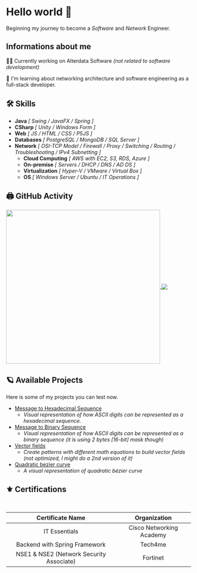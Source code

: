 
# Hello world 👋

Beginning my journey to become a *Software* and *Network* Engineer.

## Informations about me
👩‍💻 Currently working on Alterdata Software 
*(not related to software development)*

🧠 I'm learning about networking architecture and software engineering as a full-stack developer. 

## 🛠 Skills

 - **Java** *[ Swing / JavaFX / Spring ]*
 - **CSharp** *[ Unity / Windows Form ]*
 - **Web** *[ JS / HTML / CSS / P5JS ]*
 - **Databases** *[ PostgreSQL / MongoDB / SQL Server ]*
 - **Network** *[ OSI-TCP Model / Firewall / Proxy / Switching / Routing / Troubleshooting / IPv4 Subnetting ]*
    - **Cloud Computing** *[ AWS with EC2, S3, RDS, Azure ]*
    - **On-premise** *[ Servers / DHCP / DNS / AD DS ]*
    - **Virtualization** *[ Hyper-V / VMware / Virtual Box ]*
    - **OS** *[ Windows Server / Ubuntu / IT Operations ]*




## 🖨 GitHub Activity

<a href="https://github.com/daviddev16/">
  <img width=420 align="center" src="https://github-readme-stats.vercel.app/api?username=daviddev16&show_icons=true&theme=great-gatsby" />
</a>
<a href="https://github.com/daviddev16/">
  <img align="center" src="https://github-readme-stats.vercel.app/api/top-langs/?username=daviddev16&layout=compact&theme=great-gatsby" />
</a>

## 🪐 Available Projects

Here is some of my projects you can test now.

- [Message to Hexadecimal Sequence](https://daviddev16.github.io/text2binary-hex?type=hex)
  - *Visual representation of how ASCII digits can be represented as a hexadecimal sequence.*
- [Message to Binary Sequence](https://daviddev16.github.io/text2binary-hex?type=binary)
  - *Visual representation of how ASCII digits can be represented as a binary sequence (it is using 2 bytes [16-bit] mask though)*
- [Vector fields](https://github.com/daviddev16/vector-fields)
  - *Create patterns with different math equations to build vector fields (not optimized, I might do a 2nd version of it)*
- [Quadratic bezier curve](https://github.com/daviddev16/quadratic-bezier-p5js)
  - *A visual representation of quadratic bézier curve*


## ⚜️ Certifications

<html><br></html>

|             Certificate Name             |       Organization       |
|:----------------------------------------:|:------------------------:|
|               IT Essentials              | Cisco Networking Academy |
|       Backend with Spring Framework      |          Tech4me         |
| NSE1 & NSE2 (Network Security Associate) |         Fortinet         |

<html><br></html>

